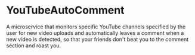 # YouTubeAutoComment
A microservice that monitors specific YouTube channels specified by the user for new video uploads and automatically leaves a comment when a new video is detected, so that your friends don't beat you to the comment section and roast you.
